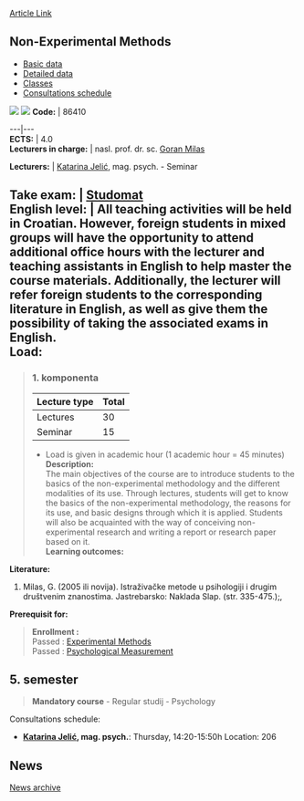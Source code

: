 [Article Link](https://www.fhs.hr/en/course/nonmet)

## Non-Experimental Methods
  * [Basic data](https://www.fhs.hr/en/course/nonmet#v1id-523808_838586_1_0 "Basic data")
  * [Detailed data](https://www.fhs.hr/en/course/nonmet#v1id-523808_838586_1_1 "Detailed data")
  * [Classes](https://www.fhs.hr/en/course/nonmet#v1id-523808_838586_1_2 "Classes")
  * [Consultations schedule](https://www.fhs.hr/en/course/nonmet#v1id-523808_838586_1_3 "Consultations schedule")


[![](https://www.fhs.hr/img/flags/gif/hr.gif)](https://www.fhs.hr/predmet/neemet) [![](https://www.fhs.hr/img/flags/gif/gb.gif)](https://www.fhs.hr/en/course/nonmet)
**Code:** |  86410  
  
---|---  
**ECTS:** |  4.0   
**Lecturers in charge:** |  nasl. prof. dr. sc. [Goran Milas](https://www.fhs.hr/staff/goran.milas)   
  
**Lecturers:** |  [Katarina Jelić](https://www.fhs.hr/djelatnik/katarina.jelic), mag. psych. - Seminar  
  
**Take exam:** |  [Studomat](http://www.isvu.hr/studomat)  
**English level:** |  All teaching activities will be held in Croatian. However, foreign students in mixed groups will have the opportunity to attend additional office hours with the lecturer and teaching assistants in English to help master the course materials. Additionally, the lecturer will refer foreign students to the corresponding literature in English, as well as give them the possibility of taking the associated exams in English.   
**Load:**  
---  
> ### 1. komponenta
> | Lecture type | Total  
> ---|---  
> Lectures | 30  
> Seminar | 15  
> * Load is given in academic hour (1 academic hour = 45 minutes)   
**Description:**  
> The main objectives of the course are to introduce students to the basics of the non-experimental methodology and the different modalities of its use. Through lectures, students will get to know the basics of the non-experimental methodology, the reasons for its use, and basic designs through which it is applied. Students will also be acquainted with the way of conceiving non-experimental research and writing a report or research paper based on it.  
**Learning outcomes:**  

  
**Literature:**  
  1. Milas, G. (2005 ili novija). Istraživačke metode u psihologiji i drugim društvenim znanostima. Jastrebarsko: Naklada Slap. (str. 335-475.);, 

  
**Prerequisit for:**  
> **Enrollment :**  
>  Passed : [Experimental Methods](https://www.fhs.hr/en/course/expmet_a)  
>  Passed : [Psychological Measurement](https://www.fhs.hr/en/course/psymea_a)  
>   
**5. semester**  
---  
> **Mandatory course** - Regular studij - Psychology  
>   
Consultations schedule: 
  * **[Katarina Jelić](https://www.fhs.hr/djelatnik/katarina.jelic), mag. psych.**: 
Thursday, 14:20-15:50h
Location: 206 


## News
[News archive](https://www.fhs.hr/en/course/nonmet?@=20q2y#news_84496 "News archive")
